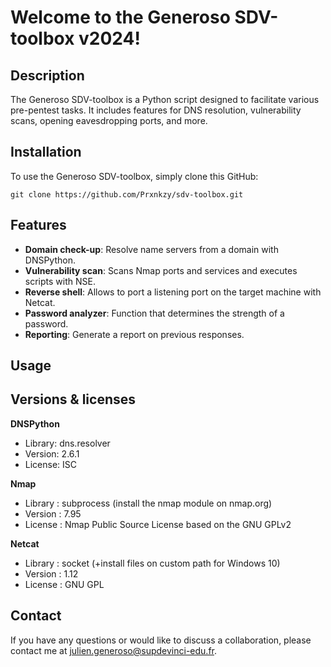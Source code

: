 # Welcome to the Generoso SDV-toolbox v2024!

## Description
The Generoso SDV-toolbox is a Python script designed to facilitate various pre-pentest tasks. It includes features for DNS resolution, vulnerability scans, opening eavesdropping ports, and more.

## Installation
To use the Generoso SDV-toolbox, simply clone this GitHub:

    git clone https://github.com/Prxnkzy/sdv-toolbox.git
    
## Features
- **Domain check-up**: Resolve name servers from a domain with DNSPython.
- **Vulnerability scan**: Scans Nmap ports and services and executes scripts with NSE.
- **Reverse shell**: Allows to port a listening port on the target machine with Netcat.
- **Password analyzer**: Function that determines the strength of a password.
- **Reporting**: Generate a report on previous responses.

## Usage



## Versions & licenses
**DNSPython**
- Library: dns.resolver
- Version: 2.6.1
- License: ISC

**Nmap**
- Library : subprocess (install the nmap module on nmap.org)
- Version : 7.95
- License : Nmap Public Source License based on the GNU GPLv2

**Netcat**
- Library : socket (+install files on custom path for Windows 10)
- Version : 1.12
- License : GNU GPL

## Contact
If you have any questions or would like to discuss a collaboration, please contact me at julien.generoso@supdevinci-edu.fr.


